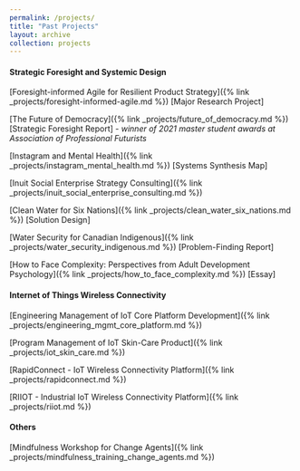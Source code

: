 ```yaml
---
permalink: /projects/
title: "Past Projects"
layout: archive
collection: projects
---
```


#### Strategic Foresight and Systemic Design

[Foresight-informed Agile for Resilient Product Strategy]({% link _projects/foresight-informed-agile.md %}) [Major Research Project]

[The Future of Democracy]({% link _projects/future_of_democracy.md %}) [Strategic Foresight Report] - *winner of 2021 master student awards at Association of Professional Futurists*

[Instagram and Mental Health]({% link _projects/instagram_mental_health.md %}) [Systems Synthesis Map]

[Inuit Social Enterprise Strategy Consulting]({% link _projects/inuit_social_enterprise_consulting.md %}) 

[Clean Water for Six Nations]({% link _projects/clean_water_six_nations.md %}) [Solution Design]

[Water Security for Canadian Indigenous]({% link _projects/water_security_indigenous.md %}) [Problem-Finding Report]

[How to Face Complexity: Perspectives from Adult Development Psychology]({% link _projects/how_to_face_complexity.md %}) [Essay]


#### Internet of Things Wireless Connectivity

[Engineering Management of IoT Core Platform Development]({% link _projects/engineering_mgmt_core_platform.md %})

[Program Management of IoT Skin-Care Product]({% link _projects/iot_skin_care.md %})

[RapidConnect - IoT Wireless Connectivity Platform]({% link _projects/rapidconnect.md %})

[RIIOT - Industrial IoT Wireless Connectivity Platform]({% link _projects/riiot.md %})

#### Others

[Mindfulness Workshop for Change Agents]({% link _projects/mindfulness_training_change_agents.md %})